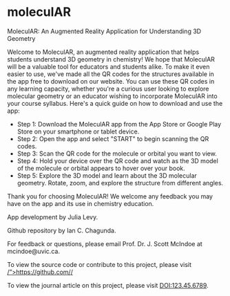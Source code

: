 # moleculAR
MoleculAR: An Augmented Reality Application for Understanding 3D Geometry

<p>Welcome to MoleculAR, an augmented reality application that helps students understand 3D geometry in chemistry!
  We hope that MoleculAR will be a valuable tool for educators and students alike. To make it even easier to use, we've made all the QR codes for the structures available in the app free to download on our website. 
  You can use these QR codes in any learning capacity, whether you're a curious user looking to explore molecular geometry or an educator wishing to incorporate MoleculAR into your course syllabus.
  Here's a quick guide on how to download and use the app:
</p>
  <ul> <li>Step 1: Download the MoleculAR app from the App Store or Google Play Store on your smartphone or tablet device.</li>
    <li>Step 2: Open the app and select "START" to begin scanning the QR codes.</li>
    <li>Step 3: Scan the QR code for the molecule or orbital you want to view.</li>
    <li>Step 4: Hold your device over the QR code and watch as the 3D model of the molecule or orbital appears to hover over your book.</li>
    <li>Step 5: Explore the 3D model and learn about the 3D molecular geometry. Rotate, zoom, and explore the structure from different angles.</li></ul> 
  
  <p>Thank you for choosing MoleculAR! We welcome any feedback you may have on the app and its use in chemistry education.</p>
  
  <footer><p>App development by Julia Levy.</p> 
    <p>Github repository by Ian C. Chagunda.</p> 
    <p>For feedback or questions, please email Prof. Dr. J. Scott McIndoe at mcindoe@uvic.ca.</p> 
    <p>To view the source code or contribute to this project, please visit <a href=“https://github.com/<chagunda>/<moleculAR>”>https://github.com/<chagunda>/<moleculAR></a> </p>
    <p>To view the journal article on this project, please visit <a href=“https://doi.org/123.45.6789”>DOI:123.45.6789</a>.</footer></p>
</body>
